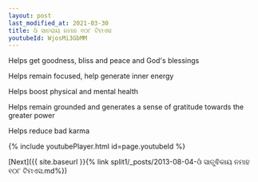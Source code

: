 ```yaml
---
layout: post
last_modified_at: 2021-03-30
title: ଓଁ ସାତରାୟ ନମାହ ୧୦୮ ଟିମଏସ
youtubeId: WjosMi3GbMM
---
```

 
 
Helps get goodness, bliss and peace and God's blessings
 
Helps remain focused, help generate inner energy 
 
Helps boost physical and mental health 
 
Helps remain grounded and generates a sense of gratitude towards the greater power 
 
Helps reduce bad karma
 
 
 
 


{% include youtubePlayer.html id=page.youtubeId %}
 
[Next]({{ site.baseurl }}{% link  split1/_posts/2013-08-04-ଓଁ ସାତ୍ତ୍ଵିକାୟ ନମାହ ୧୦୮ ଟିମଏସ.md%})
 
